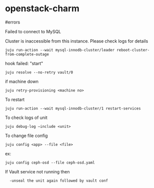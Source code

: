 # openstack-charm

#errors

Failed to connect to MySQL

Cluster is inaccessible from this instance. Please check logs for details
```
juju run-action --wait mysql-innodb-cluster/leader reboot-cluster-from-complete-outage
```
hook failed: "start"
```
juju resolve --no-retry vault/0
```
if machine down
```
juju retry-provisioning <machine no>
```
To restart 
```
juju run-action --wait mysql-innodb-cluster/1 restart-services
```
To check logs of unit 
```
juju debug-log –include <unit>
 ```
 To change file config 

  ```
  juju config <app> --file <file>
  ```
  ex:
  ```
  juju config ceph-osd --file ceph-osd.yaml
 ```
  
  If Vault service not running then 
  
      -unseal the unit again followed by vault conf
  
